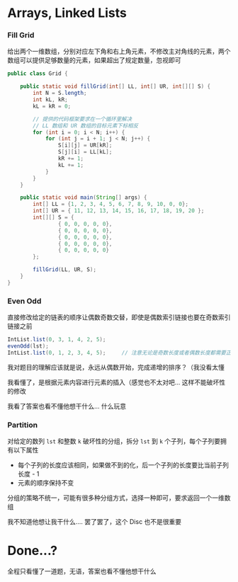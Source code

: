 # Arrays, Linked Lists

### Fill Grid

给出两个一维数组，分别对应左下角和右上角元素，不修改主对角线的元素，两个数组可以提供足够数量的元素，如果超出了规定数量，忽视即可

```java
public class Grid {

    public static void fillGrid(int[] LL, int[] UR, int[][] S) {
        int N = S.length;
        int kL, kR;
        kL = kR = 0;

        // 提供的代码框架要求在一个循环里解决
        // LL 数组和 UR 数组的目标元素下标相反
        for (int i = 0; i < N; i++) {
            for (int j = i + 1; j < N; j++) {
                S[i][j] = UR[kR];
                S[j][i] = LL[kL];
                kR += 1;
                kL += 1;
            }
        }
    }

    public static void main(String[] args) {
        int[] LL = {1, 2, 3, 4, 5, 6, 7, 8, 9, 10, 0, 0};
        int[] UR = { 11, 12, 13, 14, 15, 16, 17, 18, 19, 20 };
        int[][] S = {
                { 0, 0, 0, 0, 0},
                { 0, 0, 0, 0, 0},
                { 0, 0, 0, 0, 0},
                { 0, 0, 0, 0, 0},
                { 0, 0, 0, 0, 0}
        };

        fillGrid(LL, UR, S);
    }
}
```



### Even Odd

直接修改给定的链表的顺序让偶数奇数交替，即使是偶数索引链接也要在奇数索引链接之前

```java
IntList.list(0, 3, 1, 4, 2, 5);
evenOdd(lst);
IntList.list(0, 1, 2, 3, 4, 5);		// 注意无论是奇数长度或者偶数长度都需要正确运行
```

我对题目的理解应该就是说，永远从偶数开始，完成递增的排序？（我没看太懂

我看懂了，是根据元素内容进行元素的插入（感觉也不太对吧... 这样不能破坏性的修改

我看了答案也看不懂他想干什么... 什么玩意





### Partition

对给定的数列 `lst` 和整数 `k` 破坏性的分组，拆分 `lst` 到 `k` 个子列，每个子列要拥有以下属性

- 每个子列的长度应该相同，如果做不到的化，后一个子列的长度要比当前子列长度 - 1
- 元素的顺序保持不变

分组的策略不统一，可能有很多种分组方式，选择一种即可，要求返回一个一维数组

我不知道他想让我干什么....	罢了罢了，这个 Disc 也不是很重要



# Done...?

全程只看懂了一道题，无语，答案也看不懂他想干什么



















